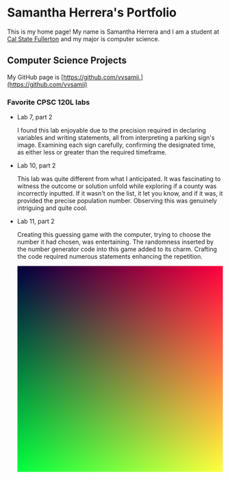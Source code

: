 # Samantha Herrera's Portfolio

This is my home page! My name is Samantha Herrera and I am a student at [Cal State Fullerton](http://www.fullerton.edu/) and my major is computer science.

## Computer Science Projects

My GitHub page is [https://github.com/vvsamii.](https://github.com/vvsamii)


### Favorite CPSC 120L labs

* Lab 7, part 2

    I found this lab  enjoyable due to the precision required in declaring variables and writing statements, all  from interpreting a parking sign's image. Examining each sign carefully, confirming the designated time, as either less or greater than the required timeframe.

* Lab 10, part 2

    This lab was quite different from what I anticipated. It was fascinating to witness the outcome or solution unfold while exploring if a county was incorrectly inputted. If it wasn't on the list, it let you know, and if it was, it provided the precise population number. Observing this was genuinely intriguing and quite cool.

 * Lab 11, part 2

    Creating this guessing game with the computer, trying to choose the number it had chosen, was entertaining. The  randomness inserted by the number generator code into this game added to its charm. Crafting the code required numerous statements enhancing the repetition.

    ![The gradient image from Lab 10](images/gradient.png)

